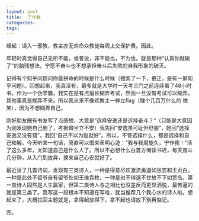 ```yaml
---
layout: post
title:  宁作我
categories: 
tags:
---
```

缘起：误入一邪教，教主亦无欢命众教徒每周上交保护费。因此。

年轻时真觉得自己无所不能，或者说，非不能也，不为也。就是那种“认真你就输了”的脑残想法，宁愿不奋斗也不想承担奋斗后失败的自我形象的破灭。

记得有个知乎问题问你最拼命的时候是什么时候（搜索了一下，更正，是有一屏知乎问题）。回想起来，我真没有，最多就是大学时一天考三门之前连续看了48小时书。作为一个伪学霸，我实在是有点擅长糊弄考试，然而一旦没有考试可以糊弄，其他事真是糊弄不来。所以我从来不像欢教主一样立flag（赚个几百万什么的 微笑），因为不想糊弄自己。

刚好朋友圈有书友写了点感想，大意是“选择安逸还是选择奋斗？”（只能是大意因为刚发现她自己删了，考据癖坐立不安）我先回“安逸虽可耻但舒服”，她回“选择安逸又没有错”，我回“自己不以为耻就好”。所以，不管选择什么，都是选择和自己和解。今天听来一句话，简直可以借来表明心迹：“我与我周旋久，宁作我！“活了这么多年，太知道自己是什么人了。所以不必想什么白首方悔读书迟，每天奋斗几分钟，从入门到放弃，换来自己心安就好了。

最近读了几首诗词，发现有三类诗人，一种是得意尽欢激流勇退如张志和王贞白，一种是此处不留爷自有留爷处如王维袁枚，一种是进不得退不甘放不下如贾岛。第一类诗人固然是人生赢家，但第二类诗人与之相比也没差反而更显洒脱，最苦逼的就是第三类了。我写这一段根本不知道在写啥，就当推荐几个我心水的诗人啦。想起来了，大概拉回主题就是，拿得起放得下，拿不起也请放下别再惦记。

完。
